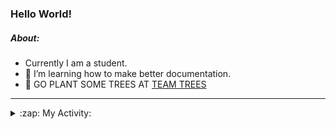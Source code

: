 ### Hello World!

##### About:
- Currently I am a student.
- 🌱 I’m learning how to make better documentation.
- 🌱 GO PLANT SOME TREES AT [TEAM TREES](https://teamtrees.org/)

---
<details>
  <summary>:zap: My Activity:</summary>
  
<!--START_SECTION:waka-->
![Code Time](http://img.shields.io/badge/Code%20Time-1%2C160%20hrs%2033%20mins-blue)

**I'm a Night 🦉** 

```text
🌞 Morning                1746 commits        ██░░░░░░░░░░░░░░░░░░░░░░░   09.85 % 
🌆 Daytime                6116 commits        █████████░░░░░░░░░░░░░░░░   34.51 % 
🌃 Evening                5037 commits        ███████░░░░░░░░░░░░░░░░░░   28.42 % 
🌙 Night                  4822 commits        ███████░░░░░░░░░░░░░░░░░░   27.21 % 
```
📅 **I'm Most Productive on Wednesday** 

```text
Monday                   2548 commits        ████░░░░░░░░░░░░░░░░░░░░░   14.38 % 
Tuesday                  2395 commits        ███░░░░░░░░░░░░░░░░░░░░░░   13.52 % 
Wednesday                4135 commits        ██████░░░░░░░░░░░░░░░░░░░   23.33 % 
Thursday                 2236 commits        ███░░░░░░░░░░░░░░░░░░░░░░   12.62 % 
Friday                   1812 commits        ███░░░░░░░░░░░░░░░░░░░░░░   10.23 % 
Saturday                 1565 commits        ██░░░░░░░░░░░░░░░░░░░░░░░   08.83 % 
Sunday                   3030 commits        ████░░░░░░░░░░░░░░░░░░░░░   17.10 % 
```


📊 **This Week I Spent My Time On** 

```text
🔥 Editors: 
IntelliJ                 2 hrs 35 mins       █████████████████████████   100.00 % 

🐱‍💻 Projects: 
intro                    2 hrs 35 mins       █████████████████████████   100.00 % 
```


 Last Updated on 17/08/2023 03:11:10 UTC
<!--END_SECTION:waka-->
</details>
